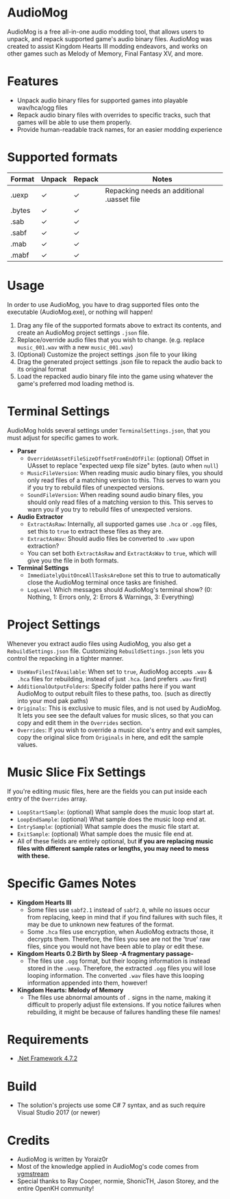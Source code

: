 # AudioMog
AudioMog is a free all-in-one audio modding tool, that allows users to unpack, and repack supported game's audio binary files.
AudioMog was created to assist Kingdom Hearts III modding endeavors, and works on other games such as Melody of Memory, Final Fantasy XV, and more.


# Features
- Unpack audio binary files for supported games into playable wav/hca/ogg files
- Repack audio binary files with overrides to specific tracks, such that games will be able to use them properly.
- Provide human-readable track names, for an easier modding experience


# Supported formats
Format | Unpack | Repack | Notes
--- | --- | --- | ---
.uexp | ✓ | ✓ | Repacking needs an additional .uasset file
.bytes | ✓ | ✓ | 
.sab | ✓ | ✓ | 
.sabf | ✓ | ✓ | 
.mab | ✓ | ✓ |
.mabf | ✓ | ✓ |


# Usage
In order to use AudioMog, you have to drag supported files onto the executable (AudioMog.exe), or nothing will happen! 
1. Drag any file of the supported formats above to extract its contents, and create an AudioMog project settings `.json` file.
2. Replace/override audio files that you wish to change. (e.g. replace `music_001.wav` with a new `music_001.wav`)
3. (Optional) Customize the project settings .json file to your liking
4. Drag the generated project settings .json file to repack the audio back to its original format
5. Load the repacked audio binary file into the game using whatever the game's preferred mod loading method is.


# Terminal Settings
AudioMog holds several settings under `TerminalSettings.json`, that you must adjust for specific games to work.
* **Parser**
  * `OverrideUAssetFileSizeOffsetFromEndOfFile`: (optional) Offset in UAsset to replace "expected uexp file size" bytes. (auto when `null`)
  * `MusicFileVersion`: When reading music audio binary files, you should only read files of a matching version to this. This serves to warn you if you try to rebuild files of unexpected versions.
  * `SoundFileVersion`: When reading sound audio binary files, you should only read files of a matching version to this. This serves to warn you if you try to rebuild files of unexpected versions.
* **Audio Extractor**
  * `ExtractAsRaw`: Internally, all supported games use `.hca` or `.ogg` files, set this to `true` to extract these files as they are.
  * `ExtractAsWav`: Should audio files be converted to `.wav` upon extraction?
  * You can set both `ExtractAsRaw` and `ExtractAsWav` to `true`, which will give you the file in both formats.
* **Terminal Settings**
  * `ImmediatelyQuitOnceAllTasksAreDone` set this to true to automatically close the AudioMog terminal once tasks are finished.
  * `LogLevel` Which messages should AudioMog's terminal show? (0: Nothing, 1: Errors only, 2: Errors & Warnings, 3: Everything)


# Project Settings
Whenever you extract audio files using AudioMog, you also get a `RebuildSettings.json` file.
Customizing `RebuildSettings.json` lets you control the repacking in a tighter manner.
- `UseWavFilesIfAvailable`: When set to `true`, AudioMog accepts `.wav` & `.hca` files for rebuilding, instead of just `.hca`. (and prefers `.wav` first)
- `AdditionalOutputFolders`: Specify folder paths here if you want AudioMog to output rebuilt files to these paths, too. (such as directly into your mod pak paths)
- `Originals`: This is exclusive to music files, and is not used by AudioMog. It lets you see see the default values for music slices, so that you can copy and edit them in the `Overrides` section.
- `Overrides`: If you wish to override a music slice's entry and exit samples, copy the original slice from `Originals` in here, and edit the sample values.  
  
  
# Music Slice Fix Settings
If you're editing music files, here are the fields you can put inside each entry of the `Overrides` array.
- `LoopStartSample`: (optional) What sample does the music loop start at.
- `LoopEndSample`: (optional) What sample does the music loop end at.
- `EntrySample`: (optionial) What sample does the music file start at.
- `ExitSample`: (optional) What sample does the music file end at.
- All of these fields are entirely optional, but **if you are replacing music files with different sample rates or lengths, you may need to mess with these.**


# Specific Games Notes
* **Kingdom Hearts III**
  * Some files use `sabf2.1` instead of `sabf2.0`, while no issues occur from replacing, keep in mind that if you find failures with such files, it may be due to unknown new features of the format.
  * Some `.hca` files use encryption, when AudioMog extracts those, it decrypts them. Therefore, the files you see are not the 'true' raw files, since you would not have been able to play or edit these.
* **Kingdom Hearts 0.2 Birth by Sleep -A fragmentary passage-**
  * The files use `.ogg` format, but their looping information is instead stored in the `.uexp`. Therefore, the extracted `.ogg` files you will lose looping information. The converted `.wav` files have this looping information appended into them, however!
* **Kingdom Hearts: Melody of Memory**
  * The files use abnormal amounts of `.` signs in the name, making it difficult to properly adjust file extensions. If you notice failures when rebuilding, it might be because of failures handling these file names!
 

# Requirements
- [.Net Framework 4.7.2](https://dotnet.microsoft.com/download/dotnet-framework/net472)


# Build
- The solution's projects use some C# 7 syntax, and as such require Visual Studio 2017 (or newer)


# Credits
- AudioMog is written by Yoraiz0r
- Most of the knowledge applied in AudioMog's code comes from [vgmstream](https://github.com/vgmstream/vgmstream)
- Special thanks to Ray Cooper, normie, ShonicTH, Jason Storey, and the entire OpenKH community!
